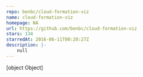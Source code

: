 ```yaml
---
repo: benbc/cloud-formation-viz
name: cloud-formation-viz
homepage: NA
url: https://github.com/benbc/cloud-formation-viz
stars: 134
starredAt: 2016-06-11T00:20:27Z
description: |-
    null
---
```


[object Object]
